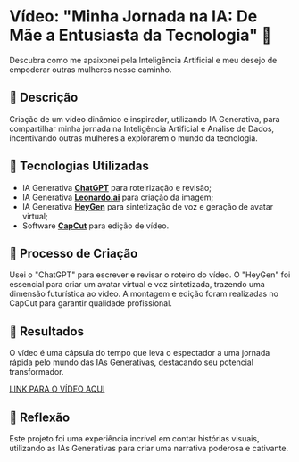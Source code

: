 # Vídeo: "Minha Jornada na IA: De Mãe a Entusiasta da Tecnologia" 🎥
Descubra como me apaixonei pela Inteligência Artificial e meu desejo de empoderar outras mulheres nesse caminho.

## 📒 Descrição

Criação de um vídeo dinâmico e inspirador, utilizando IA Generativa, para compartilhar minha jornada na Inteligência Artificial e Análise de Dados, incentivando outras mulheres a explorarem o mundo da tecnologia.

## 🤖 Tecnologias Utilizadas
- IA Generativa **[ChatGPT](https://chat.openai.com)** para roteirização e revisão;
- IA Generativa **[Leonardo.ai](https://leonarrdo-ai.store)** para criação da imagem;
- IA Generativa **[HeyGen](https://app.heygen.com)** para sintetização de voz e geração de avatar virtual;
- Software **[CapCut](https://www.capcut.com/pt-br)** para edição de vídeo.

## 🧐 Processo de Criação
Usei o "ChatGPT" para escrever e revisar o roteiro do vídeo. O "HeyGen" foi essencial para criar um avatar virtual e voz sintetizada, trazendo uma dimensão futurística ao vídeo. A montagem e edição foram realizadas no CapCut para garantir qualidade profissional.

## 🚀 Resultados
O vídeo é uma cápsula do tempo que leva o espectador a uma jornada rápida pelo mundo das IAs Generativas, destacando seu potencial transformador.

[LINK PARA O VÍDEO AQUI](https://github.com/PatQuei/lab-natty-or-not/blob/main/0611(1).mp4)

## 💭 Reflexão
Este projeto foi uma experiência incrível em contar histórias visuais, utilizando as IAs Generativas para criar uma narrativa poderosa e cativante.

